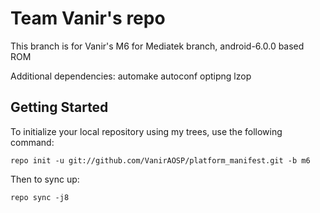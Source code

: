 Team Vanir's repo
===========

This branch is for Vanir's M6 for Mediatek branch,  android-6.0.0 based ROM

Additional dependencies:
  automake autoconf optipng lzop


Getting Started
---------------



To initialize your local repository using my trees, use the following command:

    repo init -u git://github.com/VanirAOSP/platform_manifest.git -b m6



Then to sync up:

    repo sync -j8
    





